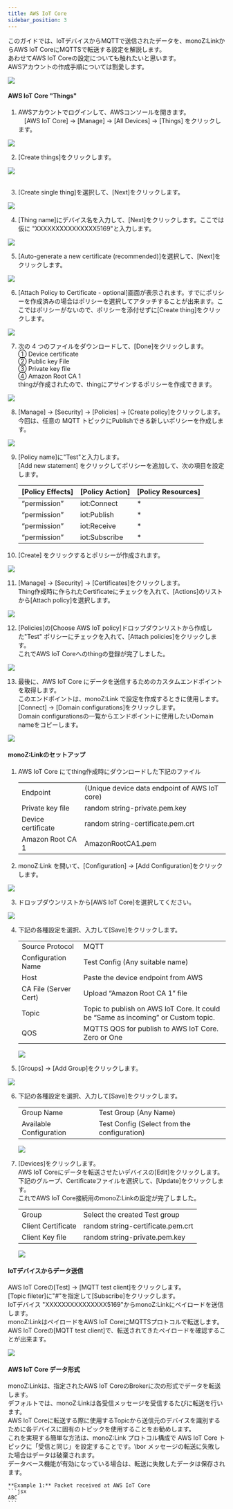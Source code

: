 ```yaml
---
title: AWS IoT Core
sidebar_position: 3
---
```

このガイドでは、IoTデバイスからMQTTで送信されたデータを、monoZ:LinkからAWS IoT CoreにMQTTSで転送する設定を解説します。\
あわせてAWS IoT Coreの設定についても触れたいと思います。\
AWSアカウントの作成手順については割愛します。

<div className="card">
    <div className="card__body">
<img src={require('@site/static/img/monoZ-Link-AWS-Iot.png').default} />
</div>
</div>

#### AWS IoT Core "Things"
1. AWSアカウントでログインして、AWSコンソールを開きます。\
　[AWS IoT Core] → [Manage] → [All Devices] → [Things] をクリックします。
<div className="card">
    <div className="card__body">
    <img src={require('@site/static/img/monoZ-Link-AWS-Iot-step1.png').default} /></div></div>
 

2. [Create things]をクリックします。
<div className="card">
    <div className="card__body">
    <img src={require('@site/static/img/monoZ-Link-AWS-Iot-step2.png').default} /><br /><br />
 </div></div>

3. [Create single thing]を選択して、[Next]をクリックします。
<div className="card">
    <div className="card__body">
    <img src={require('@site/static/img/monoZ-Link-AWS-Iot-step3.png').default} />
    </div>
    </div>

4. [Thing name]にデバイス名を入力して、[Next]をクリックします。ここでは仮に "XXXXXXXXXXXXXXX5169"と入力します。
<div className="card">
    <div className="card__body">
    <img src={require('@site/static/img/monoZ-Link-AWS-Iot-step4.png').default} />
    </div>
    </div>
 


5. [Auto-generate a new certificate (recommended)]を選択して、[Next]をクリックします。
<div className="card">
    <div className="card__body">
    <img src={require('@site/static/img/monoZ-Link-AWS-Iot-step5.png').default} />
    </div>
    </div>
 

6. [Attach Policy to Certificate - optional]画面が表示されます。すでにポリシーを作成済みの場合はポリシーを選択してアタッチすることが出来ます。ここではポリシーがないので、ポリシーを添付せずに[Create thing]をクリックします。
<div className="card">
    <div className="card__body">
    <img src={require('@site/static/img/monoZ-Link-AWS-Iot-step6.png').default} />
    </div>
    </div>
 

7. 次の 4 つのファイルをダウンロードして、[Done]をクリックします。\
① Device certificate \
② Public key File \
③ Private key file \
④ Amazon Root CA 1 \
thingが作成されたので、thingにアサインするポリシーを作成できます。
<div className="card">
    <div className="card__body">
    <img src={require('@site/static/img/monoZ-Link-AWS-Iot-step7.png').default} />
    </div>
    </div>
 


8.  [Manage] → [Security] → [Policies] → [Create policy]をクリックします。\
今回は、任意の MQTT トピックにPublishできる新しいポリシーを作成します。
<div className="card">
    <div className="card__body">
    <img src={require('@site/static/img/monoZ-Link-AWS-Iot-step8.png').default} />
    </div>
    </div>
 

9. [Policy name]に"Test"と入力します。\
[Add new statement] をクリックしてポリシーを追加して、次の項目を設定します。
    <table>
        <thead>
            <tr>
                <th>[Policy Effects]</th>
                <th>[Policy Action]</th>
                <th>[Policy Resources]</th>
            </tr>
        </thead>
        <tbody>
            <tr>
                <td>“permission”</td>
                <td>iot:Connect</td>
                <td>*</td>
            </tr>
            <tr>
                <td>“permission”</td>
                <td>iot:Publish</td>
                <td>*</td>
            </tr>
            <tr>
                <td>“permission”</td>
                <td>iot:Receive</td>
                <td>*</td>
            </tr>
            <tr>
                <td>“permission”</td>
                <td>iot:Subscribe</td>
                <td>*</td>
            </tr>
        </tbody>
    </table>
    	

10. [Create] をクリックするとポリシーが作成されます。
<div className="card">
    <div className="card__body">
    <img src={require('@site/static/img/monoZ-Link-AWS-Iot-step9.png').default} />
    </div>
    </div>
 

11. [Manage] → [Security] → [Certificates]をクリックします。\
Thing作成時に作られたCertificateにチェックを入れて、[Actions]のリストから[Attach policy]を選択します。
<div className="card">
    <div className="card__body">
    <img src={require('@site/static/img/monoZ-Link-AWS-Iot-step10.png').default} />
    </div>
    </div>
 

12. [Policies]の[Choose AWS IoT policy]ドロップダウンリストから作成した"Test" ポリシーにチェックを入れて、[Attach policies]をクリックします。\
これでAWS IoT Coreへのthingの登録が完了しました。
<div className="card">
    <div className="card__body">
    <img src={require('@site/static/img/monoZ-Link-AWS-Iot-step11.png').default} />
    </div>
    </div>
 


13. 最後に、AWS IoT Core にデータを送信するためのカスタムエンドポイントを取得します。\
このエンドポイントは、monoZ:Link で設定を作成するときに使用します。\
[Connect] → [Domain configurations]をクリックします。\
Domain configurationsの一覧からエンドポイントに使用したいDomain nameをコピーします。
<div className="card">
    <div className="card__body">
    <img src={require('@site/static/img/monoZ-Link-AWS-Iot-step12.png').default} />
    </div>
    </div>
 


#### monoZ:Linkのセットアップ 
1. AWS IoT Core にてthing作成時にダウンロードした下記のファイル
    <table>
        <tr><td>Endpoint</td><td>	(Unique device data endpoint of AWS IoT core)</td></tr>
        <tr><td>Private key file</td><td>	random string-private.pem.key</td></tr>
        <tr><td>Device certificate</td><td>	random string-certificate.pem.crt</td></tr>
        <tr><td>Amazon Root CA 1</td><td> 	AmazonRootCA1.pem</td></tr>
    </table>

2. monoZ:Link を開いて、[Configuration] → [Add Configuration]をクリックします。
<div className="card">
    <div className="card__body">
    <img src={require('@site/static/img/monoZ-Link-AWS-Iot-step13.png').default} />
    </div>
    </div>

3. ドロップダウンリストから[AWS IoT Core]を選択してください。
<div className="card">
    <div className="card__body">
    <img src={require('@site/static/img/monoZ-Link-AWS-Iot-step14.png').default} />
    </div>
    </div>
 

4. 下記の各種設定を選択、入力して[Save]をクリックします。
    <table>
    <tr><td>Source Protocol</td><td>	MQTT</td></tr>
    <tr><td>Configuration Name</td><td>	Test Config (Any suitable name)</td></tr>
    <tr><td>Host</td><td>	Paste the device endpoint from AWS</td></tr>
    <tr><td>CA File (Server Cert)</td><td>	Upload “Amazon Root CA 1” file</td></tr>
    <tr><td>Topic</td><td>	Topic to publish on AWS IoT Core. It could be “Same as incoming” or Custom topic.</td></tr>
    <tr><td>QOS</td><td>	MQTTS QOS for publish to AWS IoT Core. Zero or One </td></tr>
    </table>
    <div className="card">
    <div className="card__body">
    <img src={require('@site/static/img/monoZ-Link-AWS-Iot-step15.png').default} />
    </div>
    </div>

 

5. [Groups] → [Add Group]をクリックします。
<div className="card">
    <div className="card__body">
    <img src={require('@site/static/img/monoZ-Link-AWS-Iot-step16.png').default} />
    </div>
    </div>
 

6. 下記の各種設定を選択、入力して[Save]をクリックします。
    <table>
    <tr><td>Group Name</td><td>	Test Group (Any Name)</td></tr>
    <tr><td>Available Configuration</td><td>	Test Config (Select from the configuration)</td></tr>
    </table>
    <div className="card">
    <div className="card__body">
    <img src={require('@site/static/img/monoZ-Link-AWS-Iot-step17.png').default} />
    </div>
    </div>

 

7. [Devices]をクリックします。\
AWS IoT Coreにデータを転送させたいデバイスの[Edit]をクリックします。\
下記のグループ、Certificateファイルを選択して、[Update]をクリックします。\
これでAWS IoT Core接続用のmonoZ:Linkの設定が完了しました。

    <table>
        <tr><td>Group</td><td>	Select the created Test group </td></tr>
        <tr><td>Client Certificate</td><td>	random string-certificate.pem.crt</td></tr>
        <tr><td>Client Key file</td><td>	random string-private.pem.key</td></tr>
    </table>
    <div className="card">
    <div className="card__body">
    <img src={require('@site/static/img/monoZ-Link-AWS-Iot-step18.png').default} />
    </div>
    </div>

 

#### IoTデバイスからデータ送信

AWS IoT Coreの[Test] → [MQTT test client]をクリックします。\
[Topic fileter]に"#"を指定して[Subscribe]をクリックします。\
IoTデバイス "XXXXXXXXXXXXXXX5169"からmonoZ:Linkにペイロードを送信します。\
monoZ:LinkはペイロードをAWS IoT CoreにMQTTSプロトコルで転送します。\
AWS IoT Coreの[MQTT test client]で、転送されてきたペイロードを確認することが出来ます。   
<div className="card">
    <div className="card__body">
 <img src={require('@site/static/img/monoZ-Link-AWS-Iot-step19.png').default} />
 </div>
 </div>
 

#### AWS IoT Core データ形式
monoZ:Linkは、指定されたAWS IoT CoreのBrokerに次の形式でデータを転送します。\
デフォルトでは、monoZ:Linkは各受信メッセージを受信するたびに転送を行います。\
AWS IoT Coreに転送する際に使用するTopicから送信元のデバイスを識別するために各デバイスに固有のトピックを使用することをお勧めします。\
これを実現する簡単な方法は、monoZ:Link プロトコル構成で AWS IoT Core トピックに「受信と同じ」を設定することです。\bor
メッセージの転送に失敗した場合はデータは破棄されます。\
データベース機能が有効になっている場合は、転送に失敗したデータは保存されます。<br/>

    **Example 1:** Packet received at AWS IoT Core
    ```jsx
    ABC
    ```